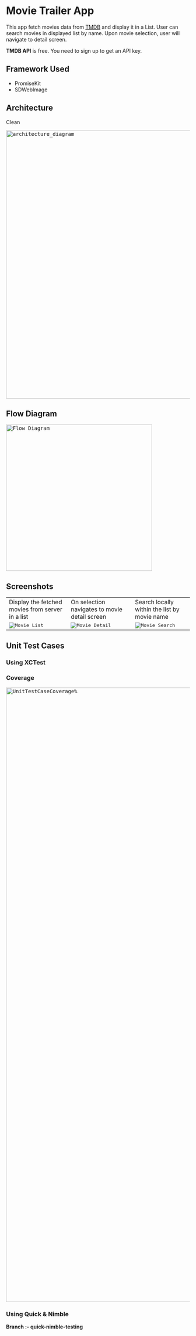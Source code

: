 # Movie Trailer App
This app fetch movies data from [TMDB](https://www.themoviedb.org) and display it in a List.
User can search movies in displayed list by name. Upon movie selection, user will navigate to detail screen.

**TMDB API** is free. You need to sign up to get an API key.

## Framework Used

* PromiseKit
* SDWebImage


## Architecture  
Clean 

<kbd>
<img width="733" alt="architecture_diagram" src="https://user-images.githubusercontent.com/4839453/185815863-7bbeda56-6c16-4864-98da-b6ef7cf0a790.png">
</kbd>

## Flow Diagram
<kbd>
<img width="400" alt="Flow Diagram" src="https://user-images.githubusercontent.com/4839453/185610509-2420fb85-a779-4393-b9fe-008983b855a1.png">
</kbd>

## Screenshots
<!--
<p float="left">
<kbd>
<img src="https://user-images.githubusercontent.com/4839453/185611207-2e107875-9427-4d51-8338-4ecad8ce20be.png" alt="Movie List" title="Movie List" width="414" height="896">
</kbd>

<kbd>
<img src="https://user-images.githubusercontent.com/4839453/185610956-84341074-f866-4ad9-9e44-3eb0720f7f99.png" alt="Movie Detail" title="Movie Detail" width="414" height="896">
</kbd>

<kbd>
<img src="https://user-images.githubusercontent.com/4839453/185611180-2976bc37-24bf-4200-b161-151c6fc4ae15.png" alt="Movie Search" title="Movie Search" width="414" height="896">
</kbd>

</p>
-->

<table width="1200">
  <tr>
    <td>Display the fetched movies from server in a list </td>
     <td>On selection navigates to movie detail screen </td>
     <td>Search locally within the list by movie name</td>
  </tr>
  <tr>
    <td valign="top"><kbd>
<img src="https://user-images.githubusercontent.com/4839453/185611207-2e107875-9427-4d51-8338-4ecad8ce20be.png" alt="Movie List" title="Movie List" >
</kbd></td>
    <td valign="top"><kbd>
<img src="https://user-images.githubusercontent.com/4839453/185610956-84341074-f866-4ad9-9e44-3eb0720f7f99.png" alt="Movie Detail" title="Movie Detail" >
</kbd></td>
    <td valign="top"><kbd>
<img src="https://user-images.githubusercontent.com/4839453/185611180-2976bc37-24bf-4200-b161-151c6fc4ae15.png" alt="Movie Search" title="Movie Search">
</kbd></td>
  </tr>
 </table>

## Unit Test Cases
### Using **XCTest**

### Coverage
<kbd>
<img width="1679" alt="UnitTestCaseCoverage%" src="https://user-images.githubusercontent.com/4839453/185820379-6aa78779-a122-4d12-ac45-cd8205205828.png">
</kbd>

### Using **Quick & Nimble**
**Branch :- quick-nimble-testing**
